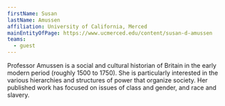 ```yaml
---
firstName: Susan
lastName: Amussen
affiliation: University of California, Merced
mainEntityOfPage: https://www.ucmerced.edu/content/susan-d-amussen
teams:
  - guest
---
```


Professor Amussen is a social and cultural historian of Britain in the early modern period (roughly 1500 to 1750). She is particularly interested in the various hierarchies and structures of power that organize society. Her published work has focused on issues of class and gender, and race and slavery. 